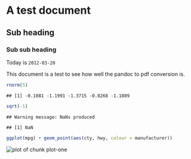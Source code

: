 


# A test document
## Sub heading
### Sub sub heading
Today is `2012-03-20`


This document is a test to see how well the pandoc to pdf conversion is.



```r
rnorm(5)
```



```
## [1] -0.1081 -1.1991 -1.3715 -0.8268 -1.1809
```



```r
sqrt(-1)
```



```
## Warning message: NaNs produced
```



```
## [1] NaN
```



  


```r
ggplot(mpg) + geom_point(aes(cty, hwy, colour = manufacturer))
```

![plot of chunk plot-one](http://i.imgur.com/KgU7v.png) 

